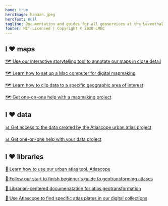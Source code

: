 ```yaml
---
home: true
heroImage: hanaan.jpeg
heroText: null
tagline: Documentation and guides for all geoservices at the Leventhal Map & Education Center at the Boston Public Library
footer: MIT Licensed | Copyright © 2020 LMEC
---
```


<div style="text-align: center">
  <Bit/>
</div>

<div class="features">
  <div class="feature">
    <h2>I ❤️ maps</h2>
      <p><a target = "_blank" href ='/resources/guides/create-stories'>🗺️ Use our interactive storytelling tool to annotate our maps in close detail</a><p>
      <p><a target = "_blank" href ='/resources/guides/mac-setup'>🗺️ Learn how to set up a Mac computer for digital mapmaking</a><p>  
      <p><a target = "_blank" href ='/resources/guides/clip-by-extent'>🗺️ Learn how to clip data to a specific geographic area of interest</a><p>       
    <p><a target = "_blank" href ='/resources/request'>🗺️ Get one-on-one help with a mapmaking project</a></p>
  </div>
  <div class="feature">
    <h2>I ❤️ data</h2>
    <p><a target = "_blank" href ='/resources/documentation/access-urban-atlas-data'>📊 Get access to the data created by the Atlascope urban atlas project</a></p>
    <p><a target = "_blank" href ='/resources/request'>📊 Get one-on-one help with your data project</a></p>
  </div>
  <div class="feature">
    <h2>I ❤️ libraries</h2>
    <p><a target = "_blank" href ='/resources/documentation/use-atlascope'>📖 Learn how to use our urban atlas tool, Atlascope</a></p>
    <p><a target = "_blank" href ='/resources/guides/create-mosaics'>📖 Follow our start to finish beginner's guide to geotransforming atlases</a></p>
    <p><a target = "_blank" href ='/resources/documentation/create-urban-atlas-data'>📖 Librarian-centered documenatation for atlas geotransformation</a></p>
    <p><a target = "_blank" href ='/resources/guides/locate-atlas-plates'>📖 Use Atlascope to find specific atlas plates in our digital collections</a></p>
  </div>
</div>
